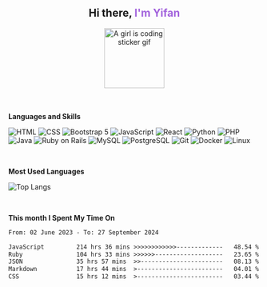 <!---
yifanlicode/yifanlicode is a ✨ special ✨ repository because its `README.md` (this file) appears on your GitHub profile.
--->

<div align="center">
    <h2>Hi there, <span style="color:#A263DC">I'm Yifan</span> </h3>
</div>

<div align="center">
    <img src="https://s2.loli.net/2023/06/27/5x8U6mWybGYN21I.gif" width="120px" height="120px"  alt="A girl is coding sticker gif" >
</div>

<br />

<br />

**Languages and Skills**

![HTML](https://img.shields.io/badge/-HTML-orange?style=flat-square&logo=html5&logoColor=white)
![CSS](https://img.shields.io/badge/-CSS-blue?style=flat-square&logo=css3&logoColor=white)
![Bootstrap 5](https://img.shields.io/badge/-Bootstrap_5-7952B3?style=flat-square&logo=bootstrap&logoColor=white)
![JavaScript](https://img.shields.io/badge/-JavaScript-yellow?style=flat-square&logo=javascript&logoColor=white)
![React](https://img.shields.io/badge/-React-61DAFB?style=flat-square&logo=react&logoColor=white)
![Python](https://img.shields.io/badge/-Python-green?style=flat-square&logo=python&logoColor=white)
![PHP](https://img.shields.io/badge/-PHP-purple?style=flat-square&logo=php&logoColor=white)
![Java](https://img.shields.io/badge/-Java-007396?style=flat-square&logo=java&logoColor=white)
![Ruby on Rails](https://img.shields.io/badge/-Ruby_on_Rails-CC0000?style=flat-square&logo=ruby&logoColor=white)
![MySQL](https://img.shields.io/badge/-MySQL-4479A1?style=flat-square&logo=mysql&logoColor=white)
![PostgreSQL](https://img.shields.io/badge/-PostgreSQL-336791?style=flat-square&logo=postgresql&logoColor=white)
![Git](https://img.shields.io/badge/-Git-F05032?style=flat-square&logo=git&logoColor=white)
![Docker](https://img.shields.io/badge/-Docker-2496ED?style=flat-square&logo=docker&logoColor=white)
![Linux](https://img.shields.io/badge/-Linux-FCC624?style=flat-square&logo=linux&logoColor=black)

 <br />
 
**Most Used Languages**

![Top Langs](https://github-readme-stats.vercel.app/api/top-langs/?username=anuraghazra&layout=compact)

<br />



**This month I Spent My Time On**

<!--START_SECTION:waka-->

```txt
From: 02 June 2023 - To: 27 September 2024

JavaScript         214 hrs 36 mins >>>>>>>>>>>>-------------   48.54 %
Ruby               104 hrs 33 mins >>>>>>-------------------   23.65 %
JSON               35 hrs 57 mins  >>-----------------------   08.13 %
Markdown           17 hrs 44 mins  >------------------------   04.01 %
CSS                15 hrs 12 mins  >------------------------   03.44 %
```

<!--END_SECTION:waka-->

